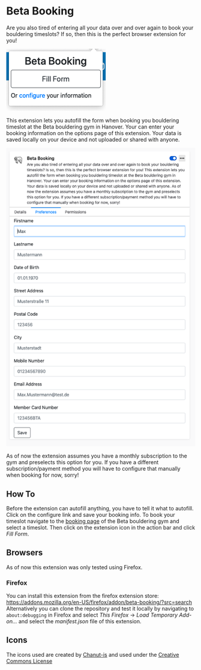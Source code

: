 # Beta Booking

Are you also tired of entering all your data over and over again to book your bouldering timeslots?
If so, then this is the perfect browser extension for you!  

![Beta-Booking Popup Image](readme_images/beta-booking-popup.png?raw=true)

This extension lets you autofill the form when booking you bouldering timeslot at the Beta bouldering gym in Hanover.
Your can enter your booking information on the options page of this extension. Your data is saved locally on your
device and not uploaded or shared with anyone.

![Beta-Booking Options Image](readme_images/beta-booking-options.png?raw=true)

As of now the extension assumes you have a monthly subscription to the gym and preselects this option for you. If you
have a different subscription/payment method you will have to configure that manually when booking for now, sorry!

## How To
Before the extension can autofill anything, you have to tell it what to autofill. Click on the configure link and
save your booking info.
To book your timeslot navigate to the [booking page](https://boulderhalle-beta.de/corona) of the Beta bouldering gym
and select a timeslot. Then click on the extension icon in the action bar and click *Fill Form*.

## Browsers
As of now this extension was only tested using Firefox.

### Firefox
You can install this extension from the firefox extension store: https://addons.mozilla.org/en-US/firefox/addon/beta-booking/?src=search  
Alternatively you can clone the repository and test it locally by navigating to `about:debugging` in Firefox and select
*This Firefox* -> *Load Temporary Add-on...* and select the *manifest.json* file of this extension.

## Icons
The icons used are created by [Chanut-is](https://www.iconfinder.com/Chanut-is) and used under the [Creative Commons License](https://creativecommons.org/licenses/by/3.0/)
